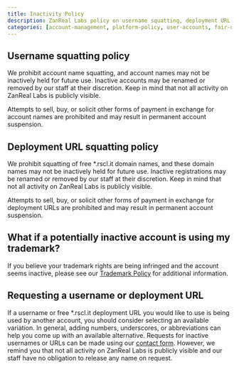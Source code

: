 ```yaml
---
title: Inactivity Policy
description: ZanReal Labs policy on username squatting, deployment URL squatting, and inactive account management
categories: [account-management, platform-policy, user-accounts, fair-use, content-management]
---
```


## Username squatting policy

We prohibit account name squatting, and account names may not be inactively held for future use. Inactive accounts may be renamed or removed by our staff at their discretion. Keep in mind that not all activity on ZanReal Labs is publicly visible.

Attempts to sell, buy, or solicit other forms of payment in exchange for account names are prohibited and may result in permanent account suspension.

## Deployment URL squatting policy

We prohibit squatting of free *.rscl.it domain names, and these domain names may not be inactively held for future use. Inactive registrations may be renamed or removed by our staff at their discretion. Keep in mind that not all activity on ZanReal Labs is publicly visible.

Attempts to sell, buy, or solicit other forms of payment in exchange for deployment URLs are prohibited and may result in permanent account suspension.

## What if a potentially inactive account is using my trademark?

If you believe your trademark rights are being infringed and the account seems inactive, please see our [Trademark Policy](/legal/trademark) for additional information.

## Requesting a username or deployment URL

If a username or free *.rscl.it deployment URL you would like to use is being used by another account, you should consider selecting an available variation. In general, adding numbers, underscores, or abbreviations can help you come up with an available alternative. Requests for inactive usernames or URLs can be made using our [contact form](/support). However, we remind you that not all activity on ZanReal Labs is publicly visible and our staff have no obligation to release any name on request.

